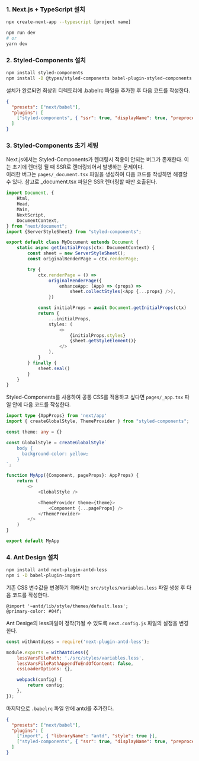 ### 1. Next.js + TypeScript 설치
```bash
npx create-next-app --typescript [project name]

npm run dev
# or
yarn dev
```

### 2. Styled-Components 설치
```bash
npm install styled-components
npm install -D @types/styled-components babel-plugin-styled-components
```
설치가 완료되면 최상위 디렉토리에 .babelrc 파일을 추가한 후 다음 코드를 작성한다.
```json
{
  "presets": ["next/babel"],
  "plugins": [
    ["styled-components", { "ssr": true, "displayName": true, "preprocess": false }]
  ]
}
```

### 3. Styled-Components 초기 세팅

Next.js에서는 Styled-Components가 렌더링시 적용이 안되는 버그가 존재한다. 이는 초기에 렌더링 될 때 SSR로 렌더링되어서 발생하는 문제이다.   
이러한 버그는 `pages/_document.tsx` 파일을 생성하여 다음 코드를 작성하면 해결할 수 있다. 참고로 _document.tsx 파일은 SSR 렌더링할 때만 호출된다.

```typescript jsx
import Document, {
    Html,
    Head,
    Main,
    NextScript,
    DocumentContext,
} from "next/document";
import {ServerStyleSheet} from "styled-components";

export default class MyDocument extends Document {
    static async getInitialProps(ctx: DocumentContext) {
        const sheet = new ServerStyleSheet();
        const originalRenderPage = ctx.renderPage;

        try {
            ctx.renderPage = () =>
                originalRenderPage({
                    enhanceApp: (App) => (props) =>
                        sheet.collectStyles(<App {...props} />),
                })

            const initialProps = await Document.getInitialProps(ctx)
            return {
                ...initialProps,
                styles: (
                    <>
                        {initialProps.styles}
                        {sheet.getStyleElement()}
                    </>
                ),
            }
        } finally {
            sheet.seal()
        }
    }
}
```
Styled-Components를 사용하여 공통 CSS를 적용하고 싶다면 `pages/_app.tsx` 파일 안에 다음 코드를 작성한다.
```typescript jsx
import type {AppProps} from 'next/app'
import { createGlobalStyle, ThemeProvider } from "styled-components";

const theme: any = {}

const GlobalStyle = createGlobalStyle`
    body {
      background-color: yellow;
    }
`;

function MyApp({Component, pageProps}: AppProps) {
    return (
        <>
            <GlobalStyle />

            <ThemeProvider theme={theme}>
                <Component {...pageProps} />
            </ThemeProvider>
        </>
    )
}

export default MyApp
```

### 4. Ant Design 설치
```bash
npm install antd next-plugin-antd-less
npm i -D babel-plugin-import
```
기존 CSS 변수값을 변경하기 위해서는 `src/styles/variables.less` 파일 생성 후 다음 코드를 작성한다.
```less
@import '~antd/lib/style/themes/default.less';
@primary-color: #04f;
```
Ant Desige의 less파일이 정착(?)될 수 있도록 `next.config.js` 파일의 설정을 변경한다.
```js
const withAntdLess = require('next-plugin-antd-less');

module.exports = withAntdLess({
    lessVarsFilePath: './src/styles/variables.less',
    lessVarsFilePathAppendToEndOfContent: false,
    cssLoaderOptions: {},

    webpack(config) {
        return config;
    },
});
```
마지막으로 `.babelrc` 파일 안에 antd를 추가한다.
```json
{
  "presets": ["next/babel"],
  "plugins": [
    ["import", { "libraryName": "antd", "style": true }],
    ["styled-components", { "ssr": true, "displayName": true, "preprocess": false }]
  ]
}
```